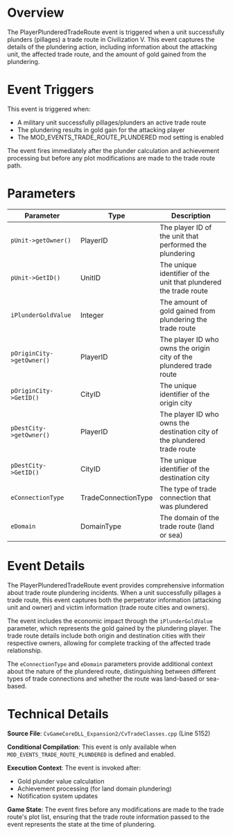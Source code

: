 # Overview

The PlayerPlunderedTradeRoute event is triggered when a unit successfully plunders (pillages) a trade route in Civilization V. This event captures the details of the plundering action, including information about the attacking unit, the affected trade route, and the amount of gold gained from the plundering.

# Event Triggers

This event is triggered when:
- A military unit successfully pillages/plunders an active trade route
- The plundering results in gold gain for the attacking player
- The MOD_EVENTS_TRADE_ROUTE_PLUNDERED mod setting is enabled

The event fires immediately after the plunder calculation and achievement processing but before any plot modifications are made to the trade route path.

# Parameters

| Parameter | Type | Description |
|-----------|------|-------------|
| `pUnit->getOwner()` | PlayerID | The player ID of the unit that performed the plundering |
| `pUnit->GetID()` | UnitID | The unique identifier of the unit that plundered the trade route |
| `iPlunderGoldValue` | Integer | The amount of gold gained from plundering the trade route |
| `pOriginCity->getOwner()` | PlayerID | The player ID who owns the origin city of the plundered trade route |
| `pOriginCity->GetID()` | CityID | The unique identifier of the origin city |
| `pDestCity->getOwner()` | PlayerID | The player ID who owns the destination city of the plundered trade route |
| `pDestCity->GetID()` | CityID | The unique identifier of the destination city |
| `eConnectionType` | TradeConnectionType | The type of trade connection that was plundered |
| `eDomain` | DomainType | The domain of the trade route (land or sea) |

# Event Details

The PlayerPlunderedTradeRoute event provides comprehensive information about trade route plundering incidents. When a unit successfully pillages a trade route, this event captures both the perpetrator information (attacking unit and owner) and victim information (trade route cities and owners).

The event includes the economic impact through the `iPlunderGoldValue` parameter, which represents the gold gained by the plundering player. The trade route details include both origin and destination cities with their respective owners, allowing for complete tracking of the affected trade relationship.

The `eConnectionType` and `eDomain` parameters provide additional context about the nature of the plundered route, distinguishing between different types of trade connections and whether the route was land-based or sea-based.

# Technical Details

**Source File**: `CvGameCoreDLL_Expansion2/CvTradeClasses.cpp` (Line 5152)

**Conditional Compilation**: This event is only available when `MOD_EVENTS_TRADE_ROUTE_PLUNDERED` is defined and enabled.

**Execution Context**: The event is invoked after:
- Gold plunder value calculation
- Achievement processing (for land domain plundering)
- Notification system updates

**Game State**: The event fires before any modifications are made to the trade route's plot list, ensuring that the trade route information passed to the event represents the state at the time of plundering.